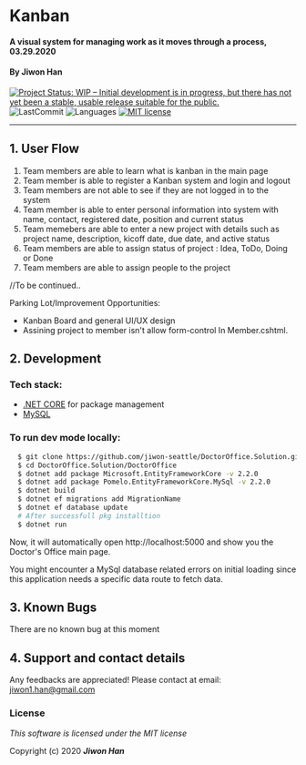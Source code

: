 # Kanban

#### A visual system for managing work as it moves through a process, 03.29.2020

#### By **Jiwon Han**

[![Project Status: WIP – Initial development is in progress, but there has not yet been a stable, usable release suitable for the public.](https://www.repostatus.org/badges/latest/wip.svg)](https://www.repostatus.org/#wip)
![LastCommit](https://img.shields.io/github/last-commit/jiwon-seattle/VendorOrderTracker.Solution)
![Languages](https://img.shields.io/github/languages/top/jiwon-seattle/VendorOrderTracker.Solution)
[![MIT license](https://img.shields.io/badge/License-MIT-orange.svg)](https://lbesson.mit-license.org/)

---
## 1. User Flow

1. Team members are able to learn what is kanban in the main page
2. Team member is able to register a Kanban system and login and logout
3. Team members are not able to see if they are not logged in to the system
4. Team member is able to enter personal information into system with name, contact, registered date, position and current status
5. Team memebers are able to enter a new project with details such as project name, description, kicoff date, due date, and active status
6. Team members are able to assign status of project : Idea, ToDo, Doing or Done
7. Team members are able to assign people to the project
 

//To be continued..

Parking Lot/Improvement Opportunities:
- Kanban Board and general UI/UX design 
- Assining project to member isn't allow form-control In Member.cshtml.

## 2. Development
### Tech stack:
+ [.NET CORE](https://dotnet.microsoft.com/download/dotnet-core/) for package management
+ [MySQL](https://dev.mysql.com/downloads/file/?id=484919) 

### To run dev mode locally:
```bash
  $ git clone https://github.com/jiwon-seattle/DoctorOffice.Solution.git
  $ cd DoctorOffice.Solution/DoctorOffice
  $ dotnet add package Microsoft.EntityFrameworkCore -v 2.2.0
  $ dotnet add package Pomelo.EntityFrameworkCore.MySql -v 2.2.0
  $ dotnet build
  $ dotnet ef migrations add MigrationName
  $ dotnet ef database update  
  # After successfull pkg installtion
  $ dotnet run
```
Now, it will automatically open http://localhost:5000 and show you the Doctor's Office main page.

You might encounter a MySql database related errors on initial loading since this application needs a specific data route to fetch data.

## 3. Known Bugs

There are no known bug at this moment

## 4. Support and contact details

Any feedbacks are appreciated! Please contact at email: jiwon1.han@gmail.com

### License

*This software is licensed under the MIT license*

Copyright (c) 2020 **_Jiwon Han_**
